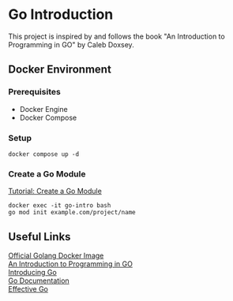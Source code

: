 # Go Introduction

This project is inspired by and follows the book "An Introduction to Programming in GO" by Caleb Doxsey.

## Docker Environment

### Prerequisites

- Docker Engine
- Docker Compose

### Setup

```shell
docker compose up -d
```

### Create a Go Module

[Tutorial: Create a Go Module](https://go.dev/doc/tutorial/create-module)

```shell
docker exec -it go-intro bash
go mod init example.com/project/name
```

## Useful Links

[Official Golang Docker Image](https://hub.docker.com/_/golang)  
[An Introduction to Programming in GO](https://www.golang-book.com/books/intro)  
[Introducing Go](https://www.oreilly.com/library/view/introducing-go/9781491941997/)  
[Go Documentation](https://go.dev/doc/)  
[Effective Go](https://go.dev/doc/effective_go)  
